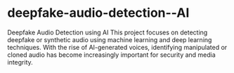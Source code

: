 # deepfake-audio-detection--AI
 Deepfake Audio Detection using AI This project focuses on detecting deepfake or synthetic audio using machine learning and deep learning techniques. With the rise of AI-generated voices, identifying manipulated or cloned audio has become increasingly important for security and media integrity. 
